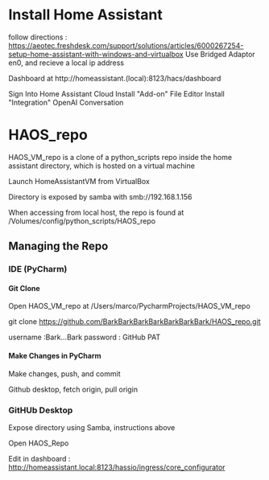 # Install Home Assistant
follow directions : https://aeotec.freshdesk.com/support/solutions/articles/6000267254-setup-home-assistant-with-windows-and-virtualbox
Use Bridged Adaptor en0, and recieve a local ip address

Dashboard at http://homeassistant.(local):8123/hacs/dashboard

Sign Into Home Assistant Cloud
Install "Add-on" File Editor
Install "Integration" OpenAI Conversation

# HAOS_repo

HAOS_VM_repo is a clone of a python_scripts repo inside the home assistant directory, which is hosted on a virtual machine

Launch HomeAssistantVM from VirtualBox

Directory is exposed by samba with smb://192.168.1.156

When accessing from local host, the repo is found at /Volumes/config/python_scripts/HAOS_repo

## Managing the Repo

### IDE (PyCharm)

#### Git Clone
Open HAOS_VM_repo at /Users/marco/PycharmProjects/HAOS_VM_repo

git clone https://github.com/BarkBarkBarkBarkBarkBarkBark/HAOS_repo.git

username :Bark...Bark
password : GitHub PAT

#### Make Changes in PyCharm
Make changes, push, and commit

Github desktop, fetch origin, pull origin

### GitHUb Desktop 

Expose directory using Samba, instructions above

Open HAOS_Repo

Edit in dashboard : http://homeassistant.local:8123/hassio/ingress/core_configurator

